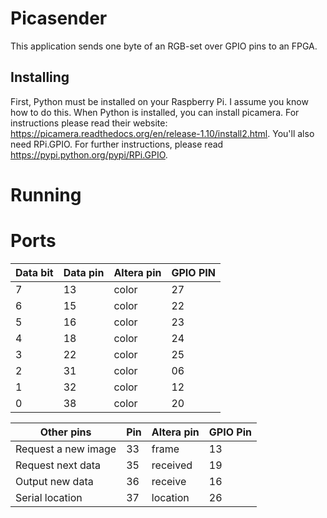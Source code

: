 # Picasender
This application sends one byte of an RGB-set over GPIO pins to an FPGA.
## Installing
First, Python must be installed on your Raspberry Pi. I assume you know how to do this.
When Python is installed, you can install picamera. For instructions please read their website: https://picamera.readthedocs.org/en/release-1.10/install2.html.
You'll also need RPi.GPIO. For further instructions, please read https://pypi.python.org/pypi/RPi.GPIO.

# Running

# Ports
Data bit | Data pin | Altera pin | GPIO PIN
---------|----------|------------|---------- 
7 	 | 13	    | color | 27
6 	 | 15	    |	color | 22
5 	 | 16	    |	color | 23
4 	 | 18     | color | 24
3 	 | 22	    | color | 25
2 	 | 31	    |	color | 06
1 	 | 32	    | color | 12
0 	 | 38	    |	color | 20

Other pins          | Pin | Altera pin | GPIO Pin
--------------------|-----|------------|----------
Request a new image | 33  | frame | 13
Request next data   | 35  | received | 19 
Output new data	    | 36  | receive | 16
Serial location     | 37  | location | 26

